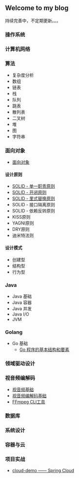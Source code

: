 ## Welcome to my blog

持续完善中，不定期更新。。。

### 操作系统

### 计算机网络

### 算法
- 复杂度分析
- 数组
- 链表
- 栈
- 队列
- 跳表
- 散列表
- 二叉树
- 堆
- 图
- 字符串

### 面向对象
- [面向对象](design-pattern/oop.md)
  
#### 设计原则
- [SOLID - 单一职责原则](design-pattern/srp.md)
- [SOLID - 开闭原则](design-pattern/ocp.md)
- [SOLID - 里式替换原则](design-pattern/lsp.md)
- SOLID - 接口隔离原则
- SOLID - 依赖反转原则
- KISS原则
- YAGNI原则
- DRY原则
- 迪米特法则
  
#### 设计模式
- 创建型
- 结构型
- 行为型


### Java
- Java 基础
- Java 容器
- Java 并发
- Java I/O
- JVM

### Golang
- Go 基础
  - [Go 程序的基本结构和要素](golang/Go程序的基本结构和要素.md)

### 领域驱动设计

### 视音频编解码
- [视音频基础](video-audio/视音频基础.md)
- [视音频编解码基础](video-audio/视音频编解码基础.md)
- [FFmpeg CLI工具](video-audio/ffmpeg-cli.md)

### 数据库

### 系统设计

### 容器与云

### 项目实战
  - [cloud-demo —— Spring Cloud](https://github.com/kangliqi/cloud-demo)
